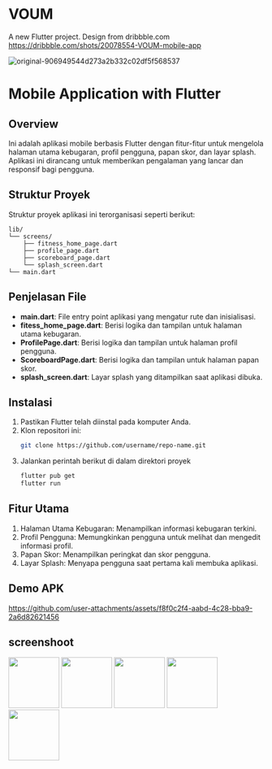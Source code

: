 # VOUM
A new Flutter project. Design from dribbble.com
https://dribbble.com/shots/20078554-VOUM-mobile-app


![original-906949544d273a2b332c02df5f568537](https://github.com/user-attachments/assets/112ec172-01a8-41a3-9705-30266596778d)


# Mobile Application with Flutter

## Overview
Ini adalah aplikasi mobile berbasis Flutter dengan fitur-fitur untuk mengelola halaman utama kebugaran, profil pengguna, papan skor, dan layar splash. Aplikasi ini dirancang untuk memberikan pengalaman yang lancar dan responsif bagi pengguna.

## Struktur Proyek
Struktur proyek aplikasi ini terorganisasi seperti berikut:
```
lib/
└── screens/
    ├── fitness_home_page.dart
    ├── profile_page.dart
    ├── scoreboard_page.dart
    └── splash_screen.dart
└── main.dart
```

## Penjelasan File
- **main.dart**: File entry point aplikasi yang mengatur rute dan inisialisasi.
- **fitess_home_page.dart**: Berisi logika dan tampilan untuk halaman utama kebugaran.
- **ProfilePage.dart**: Berisi logika dan tampilan untuk halaman profil pengguna.
- **ScoreboardPage.dart**: Berisi logika dan tampilan untuk halaman papan skor.
- **splash_screen.dart**: Layar splash yang ditampilkan saat aplikasi dibuka.

## Instalasi
1. Pastikan Flutter telah diinstal pada komputer Anda.
2. Klon repositori ini: 
   ```bash
   git clone https://github.com/username/repo-name.git
3. Jalankan perintah berikut di dalam direktori proyek
   ```bash
   flutter pub get
   flutter run

## Fitur Utama
1. Halaman Utama Kebugaran: Menampilkan informasi kebugaran terkini.
2. Profil Pengguna: Memungkinkan pengguna untuk melihat dan mengedit informasi profil.
3. Papan Skor: Menampilkan peringkat dan skor pengguna.
4. Layar Splash: Menyapa pengguna saat pertama kali membuka aplikasi.

## Demo APK


https://github.com/user-attachments/assets/f8f0c2f4-aabd-4c28-bba9-2a6d82621456

## screenshoot
<img src="https://github.com/user-attachments/assets/fe13ce22-7b72-438b-adda-e8f8aa4d1c4c" height="100" />
<img src="https://github.com/user-attachments/assets/bb2ac5a1-5171-41c2-b34e-114d817483ff" height="100" />
<img src="https://github.com/user-attachments/assets/03b3829c-0a80-453e-a08d-42706b5ebc1e" height="100" />
<img src="https://github.com/user-attachments/assets/c7ef084c-9c06-4318-8ce4-2d78889c02ff" height="100" />
<img src="https://github.com/user-attachments/assets/4c267411-08ff-4659-acb0-37834ed262ff" height="100" />

